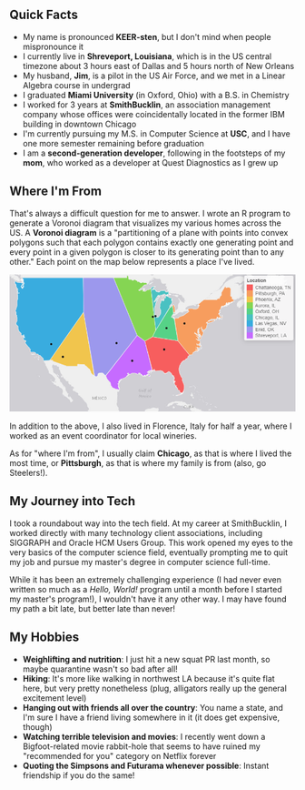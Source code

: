 ## Quick Facts
- My name is pronounced **KEER-sten**, but I don't mind when people mispronounce it
- I currently live in **Shreveport, Louisiana**, which is in the US central timezone about 3 hours east of Dallas and 5 hours north of New Orleans
- My husband, **Jim**, is a pilot in the US Air Force, and we met in a Linear Algebra course in undergrad
- I graduated **Miami University** (in Oxford, Ohio) with a B.S. in Chemistry 
- I worked for 3 years at **SmithBucklin**, an association management company whose offices were coincidentally located in the former IBM building in downtown Chicago
- I'm currently pursuing my M.S. in Computer Science at **USC**, and I have one more semester remaining before graduation
- I am a **second-generation developer**, following in the footsteps of my **mom**, who worked as a developer at Quest Diagnostics as I grew up


## Where I'm From

That's always a difficult question for me to answer. I wrote an R program to generate a Voronoi diagram that visualizes my various homes across the US. A **Voronoi diagram** is a "partitioning of a plane with points into convex polygons such that each polygon contains exactly one generating point and every point in a given polygon is closer to its generating point than to any other." Each point on the map below represents a place I've lived.

![](/voronoi.PNG)


In addition to the above, I also lived in Florence, Italy for half a year, where I worked as an event coordinator for local wineries.

As for "where I'm from", I usually claim **Chicago**, as that is where I lived the most time, or **Pittsburgh**, as that is where my family is from (also, go Steelers!).

## My Journey into Tech

I took a roundabout way into the tech field. At my career at SmithBucklin, I worked directly with many technology client associations, including SIGGRAPH and Oracle HCM Users Group. This work opened my eyes to the very basics of the computer science field, eventually prompting me to quit my job and pursue my master's degree in computer science full-time.

While it has been an extremely challenging experience (I had never even written so much as a _Hello, World!_ program until a month before I started my master's program!), I wouldn't have it any other way. I may have found my path a bit late, but better late than never!


## My Hobbies
- **Weighlifting and nutrition**: I just hit a new squat PR last month, so maybe quarantine wasn't so bad after all!
- **Hiking**: It's more like walking in northwest LA because it's quite flat here, but very pretty nonetheless (plug, alligators really up the general excitement level)
- **Hanging out with friends all over the country**: You name a state, and I'm sure I have a friend living somewhere in it (it does get expensive, though)
- **Watching terrible television and movies**: I recently went down a Bigfoot-related movie rabbit-hole that seems to have ruined my "recommended for you" category on Netflix forever
- **Quoting the Simpsons and Futurama whenever possible**: Instant friendship if you do the same!

